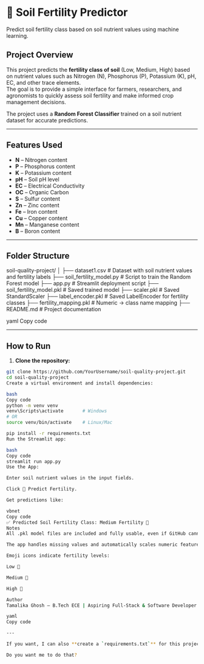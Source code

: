 # 🌱 Soil Fertility Predictor
Predict soil fertility class based on soil nutrient values using machine learning.

## Project Overview
This project predicts the **fertility class of soil** (Low, Medium, High) based on nutrient values such as Nitrogen (N), Phosphorus (P), Potassium (K), pH, EC, and other trace elements.  
The goal is to provide a simple interface for farmers, researchers, and agronomists to quickly assess soil fertility and make informed crop management decisions.

The project uses a **Random Forest Classifier** trained on a soil nutrient dataset for accurate predictions.

---

## Features Used
- **N** – Nitrogen content
- **P** – Phosphorus content
- **K** – Potassium content
- **pH** – Soil pH level
- **EC** – Electrical Conductivity
- **OC** – Organic Carbon
- **S** – Sulfur content
- **Zn** – Zinc content
- **Fe** – Iron content
- **Cu** – Copper content
- **Mn** – Manganese content
- **B** – Boron content

---

## Folder Structure

soil-quality-project/
│
├── dataset1.csv # Dataset with soil nutrient values and fertility labels
├── soil_fertility_model.py # Script to train the Random Forest model
├── app.py # Streamlit deployment script
├── soil_fertility_model.pkl # Saved trained model
├── scaler.pkl # Saved StandardScaler
├── label_encoder.pkl # Saved LabelEncoder for fertility classes
├── fertility_mapping.pkl # Numeric -> class name mapping
├── README.md # Project documentation

yaml
Copy code

---

## How to Run

1. **Clone the repository:**

```bash
git clone https://github.com/YourUsername/soil-quality-project.git
cd soil-quality-project
Create a virtual environment and install dependencies:

bash
Copy code
python -m venv venv
venv\Scripts\activate       # Windows
# OR
source venv/bin/activate    # Linux/Mac

pip install -r requirements.txt
Run the Streamlit app:

bash
Copy code
streamlit run app.py
Use the App:

Enter soil nutrient values in the input fields.

Click 🔮 Predict Fertility.

Get predictions like:

vbnet
Copy code
✅ Predicted Soil Fertility Class: Medium Fertility 🌱
Notes
All .pkl model files are included and fully usable, even if GitHub cannot preview them.

The app handles missing values and automatically scales numeric features.

Emoji icons indicate fertility levels:

Low 🌵

Medium 🌱

High 🌳

Author
Tamalika Ghosh – B.Tech ECE | Aspiring Full-Stack & Software Developer

yaml
Copy code

---

If you want, I can also **create a `requirements.txt`** for this project so anyone can set it up with **one command**.  

Do you want me to do that?

